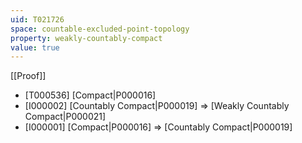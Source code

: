 ```yaml
---
uid: T021726
space: countable-excluded-point-topology
property: weakly-countably-compact
value: true
---
```

[[Proof]]

* [T000536] [Compact|P000016]
* [I000002] [Countably Compact|P000019] => [Weakly Countably Compact|P000021]
* [I000001] [Compact|P000016] => [Countably Compact|P000019]

